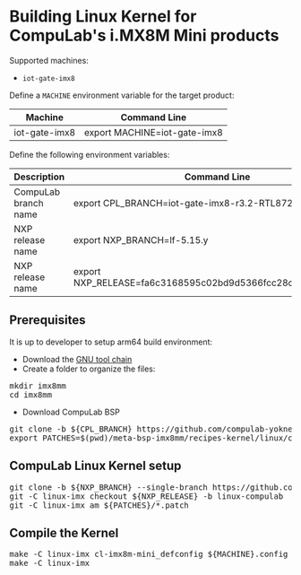 # Building Linux Kernel for CompuLab's i.MX8M Mini products

Supported machines:

* `iot-gate-imx8`

Define a `MACHINE` environment variable for the target product:

|Machine|Command Line|
|---|---|
|iot-gate-imx8|export MACHINE=iot-gate-imx8

Define the following environment variables:

|Description|Command Line|
|---|---|
|CompuLab branch name|export CPL_BRANCH=iot-gate-imx8-r3.2-RTL8723BU|
|NXP release name|export NXP_BRANCH=lf-5.15.y|
|NXP release name|export NXP_RELEASE=fa6c3168595c02bd9d5366fcc28c9e7304947a3d|
## Prerequisites
It is up to developer to setup arm64 build environment:
* Download the [GNU tool chain](https://github.com/compulab-yokneam/meta-bsp-imx8mm/blob/iot-gate-imx8_r3.2/Documentation/toolchain.md)
* Create a folder to organize the files:
<pre>
mkdir imx8mm
cd imx8mm
</pre>
* Download CompuLab BSP
<pre>
git clone -b ${CPL_BRANCH} https://github.com/compulab-yokneam/meta-bsp-imx8mm.git
export PATCHES=$(pwd)/meta-bsp-imx8mm/recipes-kernel/linux/compulab/imx8mm
</pre>

## CompuLab Linux Kernel setup
<pre>
git clone -b ${NXP_BRANCH} --single-branch https://github.com/nxp-imx/linux-imx.git
git -C linux-imx checkout ${NXP_RELEASE} -b linux-compulab 
git -C linux-imx am ${PATCHES}/*.patch
</pre>

## Compile the Kernel
<pre>
make -C linux-imx cl-imx8m-mini_defconfig ${MACHINE}.config
make -C linux-imx
</pre>
